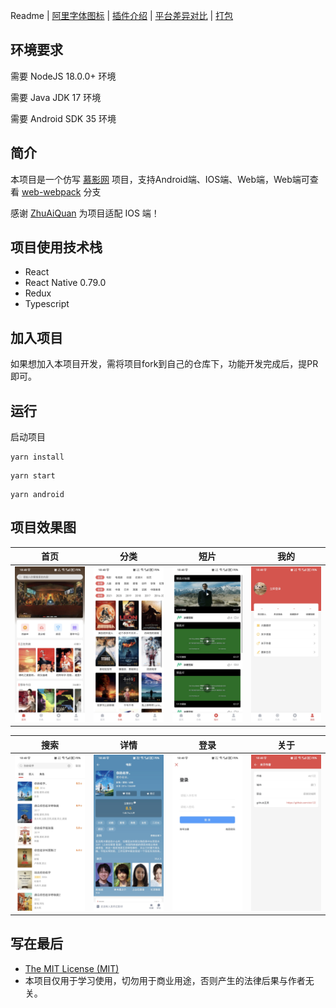 Readme | [阿里字体图标](docs/iconfont.md) | [插件介绍](docs/plugin.md) | [平台差异对比](docs/difference.md) | [打包](docs/release.md) 

## 环境要求

需要 NodeJS 18.0.0+ 环境

需要 Java JDK 17    环境

需要 Android SDK 35 环境

## 简介

本项目是一个仿写 [慕影网](https://github.com/NameLi/muying-h5) 项目，支持Android端、IOS端、Web端，Web端可查看 [web-webpack](https://github.com/xlz122/react-native-movie/tree/web-webpack) 分支

感谢 [ZhuAiQuan](https://github.com/ZhuAiQuan) 为项目适配 IOS 端！

## 项目使用技术栈

* React
* React Native 0.79.0
* Redux
* Typescript

## 加入项目

如果想加入本项目开发，需将项目fork到自己的仓库下，功能开发完成后，提PR即可。

## 运行

启动项目

```
yarn install
```

```
yarn start
```

```
yarn android
```

## 项目效果图

|首页|分类|短片|我的|
|---|---|---|---|
|![](./preview/home.jpg)|![](./preview/movies.jpg)|![](./preview/videos.jpg)|![](./preview/mine.jpg)|

|搜索|详情|登录|关于|
|---|---|---|---|
|![](./preview/search.jpg)|![](./preview/detail.jpg)|![](./preview/login.jpg)|![](./preview/author.jpg)|

## 写在最后

* [The MIT License (MIT)](https://github.com/xlz122/movie/blob/master/LICENSE)
* 本项目仅用于学习使用，切勿用于商业用途，否则产生的法律后果与作者无关。
